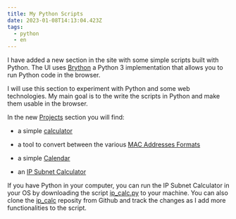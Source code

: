 ```yaml
---
title: My Python Scripts
date: 2023-01-08T14:13:04.423Z
tags:
  - python
  - en
---
```

I﻿ have added a new section in the site with some simple scripts built with Python. The UI uses [B﻿rython](https://brython.info/) a Python 3 implementation that allows you to run Python code in the browser.



I will use this section to experiment with Python and some web technologies. My main goal is to the write the scripts in Python and make them usable in the browser.

I﻿n the new [Projects](https://silvino.net/projects/) section you will find:
- a simple [calculator](https://silvino.net/projects/calculadora.html) 

- a tool to convert between the various [MAC Addresses Formats](https://silvino.net/projects/mac.html)
- a simple [Calendar](https://silvino.net/projects/calendar.html)
- an [IP Subnet Calculator](https://silvino.net/projects/ip_calc/ip_calc.html)

If you have Python in your computer, you can run the IP Subnet Calculator in your OS by downloading the script [ip_calc.py](https://silvino.net/projects/ip_calc/ip_calc.py) to your machine. You can also clone the [ip_calc](https://github.com/tdmsilvino/ip_calc) reposity from Github and track the changes as I add more functionalities to the script.